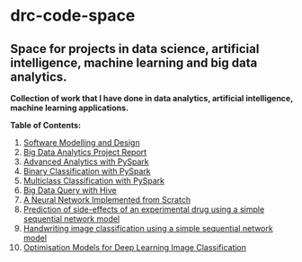 # drc-code-space
## Space for projects in data science, artificial intelligence, machine learning and big data analytics.

**Collection of work that I have done in data analytics, artificial intelligence, machine learning applications.**

**Table of Contents:**

1. <a href="https://github.com/dave2k77/drc-code-space/blob/main/Systems%20modelling%20%26%20design.pdf">Software Modelling and Design</a>
2. <a href="https://github.com/dave2k77/drc-code-space/blob/main/Predictive%20Machine%20Learning%20Models%20in%20Network%20Data%20Analysis%20and%20Cyberattack%20Prediction.pdf">Big Data Analytics Project Report</a>
3. <a href="https://github.com/dave2k77/drc-code-space/blob/main/PySparkDataAnalytics.py">Advanced Analytics with PySpark</a>
4. <a href="https://github.com/dave2k77/drc-code-space/blob/main/PySparkBinaryClassificationAll.py">Binary Classification with PySpark</a>
5. <a href="https://github.com/dave2k77/drc-code-space/blob/main/PySparkMulticlassClassificationAll.py">Multiclass Classification with PySpark</a>
6. <a href="https://github.com/dave2k77/drc-code-space/blob/main/unsw-nb15_analysis.sql">Big Data Query with Hive</a>
7. <a href="https://github.com/dave2k77/drc-code-space/blob/main/neural_network_implementation.py">A Neural Network Implemented from Scratch</a>
8. <a href="https://github.com/dave2k77/drc-code-space/blob/main/An%20Example%20of%20a%20Sequential%20Neural%20Network%20Model.ipynb">Prediction of side-effects of an experimental drug using a simple sequential network model</a>
9. <a href="https://github.com/dave2k77/drc-code-space/blob/main/Introduction%20to%20Deep%20Learning%20Models.ipynb">Handwriting image classification using a simple sequential network model</a>
10. <a href="https://github.com/dave2k77/drc-code-space/blob/main/CNNImageClassifierFinal.ipynb">Optimisation Models for Deep Learning Image Classification</a>
